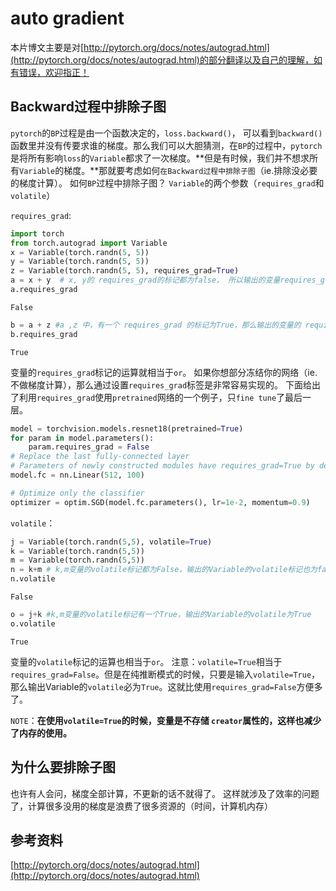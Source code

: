 
#  auto gradient
本片博文主要是对[http://pytorch.org/docs/notes/autograd.html](http://pytorch.org/docs/notes/autograd.html)的部分翻译以及自己的理解，如有错误，欢迎指正！

## Backward过程中排除子图
`pytorch`的`BP`过程是由一个函数决定的，`loss.backward()`， 可以看到`backward()`函数里并没有传要求谁的梯度。那么我们可以大胆猜测，在`BP`的过程中，`pytorch`是将所有影响`loss`的`Variable`都求了一次梯度。**但是有时候，我们并不想求所有`Variable`的梯度。**那就要考虑如何`在Backward过程中排除子图`（ie.排除没必要的梯度计算）。
如何`BP`过程中排除子图？ `Variable`的两个参数（`requires_grad`和`volatile`）

`requires_grad`: 


```python
import torch
from torch.autograd import Variable
x = Variable(torch.randn(5, 5))
y = Variable(torch.randn(5, 5))
z = Variable(torch.randn(5, 5), requires_grad=True)
a = x + y  # x, y的 requires_grad的标记都为false， 所以输出的变量requires_grad也为false
a.requires_grad
```




    False




```python
b = a + z #a ,z 中，有一个 requires_grad 的标记为True，那么输出的变量的 requires_grad为True
b.requires_grad
```




    True



变量的`requires_grad`标记的运算就相当于`or`。
如果你想部分冻结你的网络（ie.不做梯度计算），那么通过设置`requires_grad`标签是非常容易实现的。
下面给出了利用`requires_grad`使用`pretrained`网络的一个例子，只`fine tune`了最后一层。


```python
model = torchvision.models.resnet18(pretrained=True)
for param in model.parameters():
    param.requires_grad = False
# Replace the last fully-connected layer
# Parameters of newly constructed modules have requires_grad=True by default
model.fc = nn.Linear(512, 100)

# Optimize only the classifier
optimizer = optim.SGD(model.fc.parameters(), lr=1e-2, momentum=0.9)
```

`volatile`：


```python
j = Variable(torch.randn(5,5), volatile=True)
k = Variable(torch.randn(5,5))
m = Variable(torch.randn(5,5))
n = k+m # k,m变量的volatile标记都为False，输出的Variable的volatile标记也为false
n.volatile
```




    False




```python
o = j+k #k,m变量的volatile标记有一个True，输出的Variable的volatile为True
o.volatile
```




    True



变量的`volatile`标记的运算也相当于`or`。
注意：`volatile=True`相当于`requires_grad=False`。但是在纯推断模式的时候，只要是输入`volatile=True`，那么输出Variable的`volatile`必为`True`。这就比使用`requires_grad=False`方便多了。

`NOTE`：**在使用`volatile=True`的时候，变量是不存储 `creator`属性的，这样也减少了内存的使用。**

## 为什么要排除子图
也许有人会问，梯度全部计算，不更新的话不就得了。
这样就涉及了效率的问题了，计算很多没用的梯度是浪费了很多资源的（时间，计算机内存）

## 参考资料
[http://pytorch.org/docs/notes/autograd.html](http://pytorch.org/docs/notes/autograd.html)
